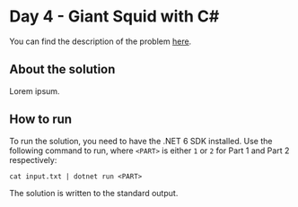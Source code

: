 # Day 4 - Giant Squid with C#
You can find the description of the problem [here][1].

## About the solution
Lorem ipsum.

## How to run
To run the solution, you need to have the .NET 6 SDK installed. Use the
following command to run, where `<PART>` is either `1` or `2` for Part 1 and
Part 2 respectively:

    cat input.txt | dotnet run <PART>

The solution is written to the standard output.

[1]: <https://adventofcode.com/2021/day/4>
